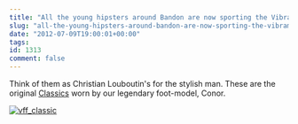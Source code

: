```yaml
---
title: "All the young hipsters around Bandon are now sporting the Vibram Five Fingers Summer Collection"
slug: "all-the-young-hipsters-around-bandon-are-now-sporting-the-vibram-five-fingers-summer-collection"
date: "2012-07-09T19:00:01+00:00"
tags:
id: 1313
comment: false
---
```


Think of them as Christian Louboutin's for the stylish man. These are the original [Classics](http://www.barefoot.ie/shop/index.php?main_page=product_infoandcPath=5andproducts_id=25) worn by our legendary foot-model, Conor.

[![](https://conoroneill.com.s3.amazonaws.com/wp-content/uploads/2012/07/vff_classic.png "vff_classic")](https://conoroneill.com.s3.amazonaws.com/wp-content/uploads/2012/07/vff_classic.png)
